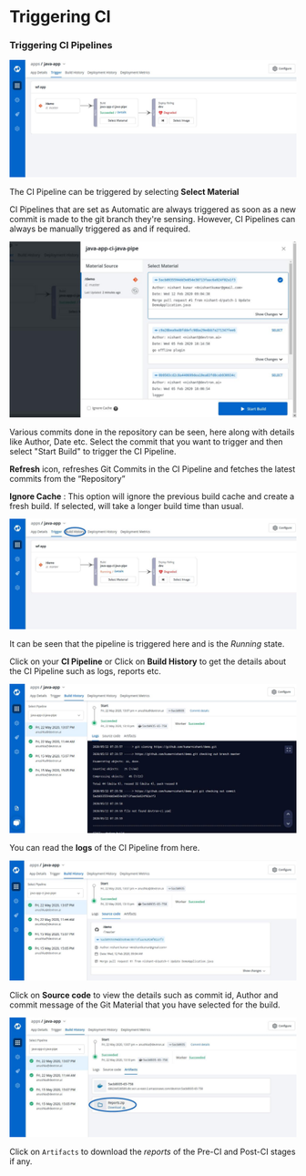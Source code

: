 # Triggering CI

### Triggering CI Pipelines

![](../images/deploying-application/triggering-ci/tri_ci.jpg)

The CI Pipeline can be triggered by selecting **Select Material**

CI Pipelines that are set as Automatic are always triggered as soon as a new commit is made to the git branch they're sensing. However, CI Pipelines can always be manually triggered as and if required.

![](../images/deploying-application/triggering-ci/tri_ci2.jpg)

Various commits done in the repository can be seen, here along with details like Author, Date etc. Select the commit that you want to trigger and then select "Start Build" to trigger the CI Pipeline.

**Refresh** icon, refreshes Git Commits in the CI Pipeline and fetches the latest commits from the “Repository”

**Ignore Cache** : This option will ignore the previous build cache and create a fresh build. If selected, will take a longer build time than usual.

![](../images/deploying-application/triggering-ci/tri_ci3.jpg)

It can be seen that the pipeline is triggered here and is the _Running_ state.

Click on your **CI Pipeline** or Click on **Build History** to get the details about the CI Pipeline such as logs, reports etc.

![](../images/deploying-application/triggering-ci/tri_ci5.jpg)

You can read the **logs** of the CI Pipeline from here.

![](../images/deploying-application/triggering-ci/tri_ci6.jpg)

Click on **Source code** to view the details such as commit id, Author and commit message of the Git Material that you have selected for the build.

![](../images/deploying-application/triggering-ci/tri_ci4.jpg)

Click on `Artifacts` to download the _reports_ of the Pre-CI and Post-CI stages if any.

